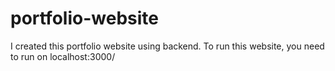 # portfolio-website
I created this portfolio website using backend. To run this website, you need to run on localhost:3000/

